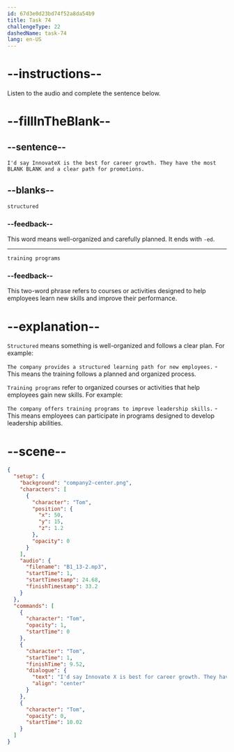 ```yaml
---
id: 67d3e0d23bd74f52a8da54b9
title: Task 74
challengeType: 22
dashedName: task-74
lang: en-US
---
```


<!-- (Audio) Tom: I'd say InnovateX is the best for career growth. They have the most structured training programs and a clear path for promotions. -->

# --instructions--

Listen to the audio and complete the sentence below.  

# --fillInTheBlank--

## --sentence--

`I'd say InnovateX is the best for career growth. They have the most BLANK BLANK and a clear path for promotions.`  

## --blanks--

`structured`  

### --feedback--

This word means well-organized and carefully planned. It ends with `-ed`.

---

`training programs`  

### --feedback--

This two-word phrase refers to courses or activities designed to help employees learn new skills and improve their performance.  

# --explanation--

`Structured` means something is well-organized and follows a clear plan. For example:  

`The company provides a structured learning path for new employees.` - This means the training follows a planned and organized process.  

`Training programs` refer to organized courses or activities that help employees gain new skills. For example:  

`The company offers training programs to improve leadership skills.` - This means employees can participate in programs designed to develop leadership abilities.  

# --scene--

```json
{
  "setup": {
    "background": "company2-center.png",
    "characters": [
      {
        "character": "Tom",
        "position": {
          "x": 50,
          "y": 15,
          "z": 1.2
        },
        "opacity": 0
      }
    ],
    "audio": {
      "filename": "B1_13-2.mp3",
      "startTime": 1,
      "startTimestamp": 24.68,
      "finishTimestamp": 33.2
    }
  },
  "commands": [
    {
      "character": "Tom",
      "opacity": 1,
      "startTime": 0
    },
    {
      "character": "Tom",
      "startTime": 1,
      "finishTime": 9.52,
      "dialogue": {
        "text": "I'd say Innovate X is best for career growth. They have the most structured training programs and a clear path for promotions.",
        "align": "center"
      }
    },
    {
      "character": "Tom",
      "opacity": 0,
      "startTime": 10.02
    }
  ]
}
```
